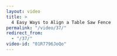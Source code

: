```yaml
---
layout: video
title: >
  4 Easy Ways to Align a Table Saw Fence
permalink: "/video/37/"
redirect_from:
  - "/37/"
video-id: "01R7796JoQo"
---
```

